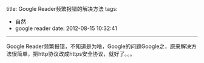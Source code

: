 title: Google Reader频繁报错的解决方法
tags:
  - 自然
  - google reader
date: 2012-08-15 10:32:41
---

Google Reader频繁报错，不知道是为啥，Google的问题Google之，原来解决方法很简单，把http协议改成https安全协议，就好了。。。